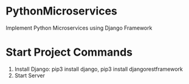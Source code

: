 # PythonMicroservices
Implement Python Microservices using Django Framework

# Start Project Commands
1. Install Django: pip3 install django, pip3 install djangorestframework
2. Start Server
